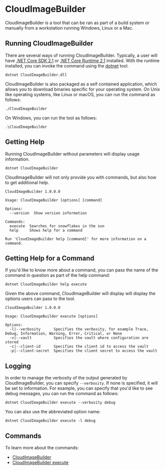 # CloudImageBuilder

CloudImageBuilder is a tool that can be ran as part of a build system or manually from a workstation running Windows, Linux or a Mac. 

## Running CloudImageBuilder

There are several ways of running CloudImageBuilder. Typically, a user will have [.NET Core SDK 2.1](https://www.microsoft.com/net/download) or [.NET Core Runtime 2.1](https://www.microsoft.com/net/download) installed. With the runtime installed, you can invoke the command using the [dotnet](https://docs.microsoft.com/en-us/dotnet/core/tools/?tabs=netcore2x) tool.

```
dotnet CloudImageBuilder.dll
```

CloudImageBuilder is also packaged as a self contained application, which allows you to download binaries specific for your operating system. On Unix like operating systems, like Linux or macOS, you can run the command as follows:

```
./CloudImageBuilder
```

On Windows, you can run the tool as follows:

```
.\CloudImageBuilder
```

## Getting Help

Running CloudImageBuilder without parameters will display usage information.

```
dotnet CloudImageBuilder
```

CloudImageBuilder will not only provide you with commands, but also how to get additional help.

```
CloudImageBuilder 1.0.0.0

Usage: CloudImageBuilder [options] [command]

Options:
  --version  Show version information

Commands:
  execute  Searches for snowflakes in the sun
  help     Shows help for a command

Run 'CloudImageBuilder help [command]' for more information on a command.
```

## Getting Help for a Command

If you'd like to know more about a command, you can pass the name of the command in question as part of the help command:

```
dotnet CloudImageBuilder help execute
```

Given the above command, CloudImageBuilder will display will display the options users can pass to the tool.

```
CloudImageBuilder 1.0.0.0

Usage: CloudImageBuilder execute [options]

Options:
  -l|--verbosity      Specifies the verbosity, for example Trace, Debug, Information, Warning, Error, Critical, or None
  -v|--vault          Specifies the vault where configuration are stored
  -c|--client-id      Specifies the client id to access the vault
  -p|--client-secret  Specifies the client secret to access the vault

```

## Logging

In order to manage the verbosity of the output generated by CloudImageBuilder, you can specify `--verbosity`. If none is specified, it will be set to information. For example, you can specify that you'd like to see debug messages, you can run the command as follows: 

```
dotnet CloudImageBuilder execute --verbosity debug
```

You can also use the abbreviated option name:

```
dotnet CloudImageBuilder execute -l debug
```

## Commands

To learn more about the commands:

* [CloudImageBuilder](commands/CloudImageBuilder.md)
* [CloudImageBuilder execute](commands/CloudImageBuilder-execute.md)
